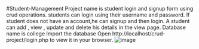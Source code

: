 #Student-Management
Project name is student login and signup form using crud operations.
students can login using their username and password. If student does not have an account,he can signup and then login.
A student can add , view , update and delete his details in the view page.
Database name is college 
Import the database
Open http://localhost/crud-project/login.php to view it in your browser.
![image](https://user-images.githubusercontent.com/111574948/186152793-9b3916ef-565b-4784-a345-8d4ee77f4df9.png)
